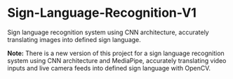 # Sign-Language-Recognition-V1
Sign language recognition system using CNN architecture, accurately translating images into defined sign language.

**Note:** There is a new version of this project for a sign language recognition system using CNN architecture and MediaPipe, accurately translating video inputs and live camera feeds into defined sign language with OpenCV.
